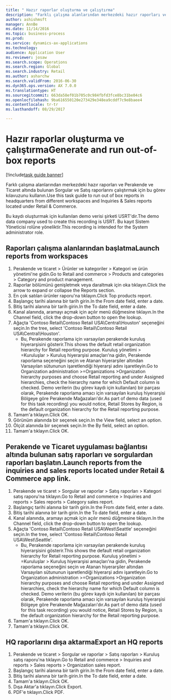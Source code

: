 ```yaml
--- 
title: " Hazır raporlar oluşturma ve çalıştırma"
description: "Farklı çalışma alanlarından merkezdeki hazır raporları ve Perakende ve Ticaret altında bulunan Sorgular ve Satış raporlarını çalıştırmak için bu görev kılavuzunu kullanın."
author: ashishmsft
manager: AnnBe
ms.date: 11/14/2016
ms.topic: business-process
ms.prod: 
ms.service: dynamics-ax-applications
ms.technology: 
audience: Application User
ms.reviewer: josaw
ms.search.scope: Operations
ms.search.region: Global
ms.search.industry: Retail
ms.author: asharchw
ms.search.validFrom: 2016-06-30
ms.dyn365.ops.version: AX 7.0.0
ms.translationtype: HT
ms.sourcegitcommit: 663da58ef01b705c0c984fbfd3fce8bc31be04c6
ms.openlocfilehash: 9ba616550120e273429e348ea9cddf7c9e8baee4
ms.contentlocale: tr-tr
ms.lasthandoff: 08/29/2017

---
```

# <a name="generate-and-run-out-of-box-reports"></a><span data-ttu-id="222f8-103"> Hazır raporlar oluşturma ve çalıştırma</span><span class="sxs-lookup"><span data-stu-id="222f8-103">Generate and run out-of-box reports</span></span>

[!include[task guide banner](../includes/task-guide-banner.md)]

<span data-ttu-id="222f8-104">Farklı çalışma alanlarından merkezdeki hazır raporları ve Perakende ve Ticaret altında bulunan Sorgular ve Satış raporlarını çalıştırmak için bu görev kılavuzunu kullanın.</span><span class="sxs-lookup"><span data-stu-id="222f8-104">Use this task guide to run out of box reports in headquarters from different workspaces and Inquiries & Sales reports located under Retail & Commerce.</span></span>



<span data-ttu-id="222f8-105">Bu kaydı oluşturmak için kullanılan demo verisi şirketi USRT'dir.</span><span class="sxs-lookup"><span data-stu-id="222f8-105">The demo data company used to create this recording is USRT.</span></span> <span data-ttu-id="222f8-106">Bu kayıt Sistem Yöneticisi rolüne yöneliktir.</span><span class="sxs-lookup"><span data-stu-id="222f8-106">This recording is intended for the System administrator role.</span></span>


## <a name="launch-reports-from-workspaces"></a><span data-ttu-id="222f8-107">Raporları çalışma alanlarından başlatma</span><span class="sxs-lookup"><span data-stu-id="222f8-107">Launch reports from workspaces</span></span>
1. <span data-ttu-id="222f8-108">Perakende ve ticaret > Ürünler ve kategoriler > Kategori ve ürün yönetimi'ne gidin.</span><span class="sxs-lookup"><span data-stu-id="222f8-108">Go to Retail and commerce > Products and categories > Category and product management.</span></span>
2. <span data-ttu-id="222f8-109">Raporlar bölümünü genişletmek veya daraltmak için oka tıklayın.</span><span class="sxs-lookup"><span data-stu-id="222f8-109">Click the arrow to expand or collapse the Reports section.</span></span>
3. <span data-ttu-id="222f8-110">En çok satılan ürünler raporu'na tıklayın.</span><span class="sxs-lookup"><span data-stu-id="222f8-110">Click Top products report.</span></span>
4. <span data-ttu-id="222f8-111">Başlangıç tarihi alanına bir tarih girin.</span><span class="sxs-lookup"><span data-stu-id="222f8-111">In the From date field, enter a date.</span></span>
5. <span data-ttu-id="222f8-112">Bitiş tarihi alanına bir tarih girin.</span><span class="sxs-lookup"><span data-stu-id="222f8-112">In the To date field, enter a date.</span></span>
6. <span data-ttu-id="222f8-113">Kanal alanında, aramayı açmak için açılır menü düğmesine tıklayın.</span><span class="sxs-lookup"><span data-stu-id="222f8-113">In the Channel field, click the drop-down button to open the lookup.</span></span>
7. <span data-ttu-id="222f8-114">Ağaçta 'Contoso Retail\Contoso Retail USA\Central\Houston' seçeneğini seçin.</span><span class="sxs-lookup"><span data-stu-id="222f8-114">In the tree, select 'Contoso Retail\Contoso Retail USA\Central\Houston'.</span></span>
    * <span data-ttu-id="222f8-115">Bu, Perakende raporlama için varsayılan perakende kuruluş hiyerarşisini gösterir.</span><span class="sxs-lookup"><span data-stu-id="222f8-115">This shows the default retail organization hierarchy for Retail reporting purpose.</span></span>   <span data-ttu-id="222f8-116">Kuruluş yönetimi > Kuruluşlar > Kuruluş hiyerarşisi amaçları'na gidin, Perakende raporlama seçeneğini seçin ve Atanan hiyerarşiler altından Varsayılan sütununun işaretlendiği hiyerarşi adını işaretleyin.</span><span class="sxs-lookup"><span data-stu-id="222f8-116">Go to Organization administration >Organizations >Organization hierarchy purposes and choose Retail reporting and under Assigned hierarchies, check the hierarchy name for which Default column is checked.</span></span>      <span data-ttu-id="222f8-117">Demo verilerin (bu görev kaydı için kullanılan) bir parçası olarak, Perakende raporlama amacı için varsayılan kuruluş hiyerarşisi Bölgeye göre Perakende Mağazaları'dır.</span><span class="sxs-lookup"><span data-stu-id="222f8-117">As part of demo data (used for this task recording) you would notice, Retail Stores by Region, is the default organization hierarchy for the Retail reporting purpose.</span></span>     
8. <span data-ttu-id="222f8-118">Tamam'a tıklayın.</span><span class="sxs-lookup"><span data-stu-id="222f8-118">Click OK.</span></span>
9. <span data-ttu-id="222f8-119">Görünüm alanında bir seçenek seçin.</span><span class="sxs-lookup"><span data-stu-id="222f8-119">In the View field, select an option.</span></span>
10. <span data-ttu-id="222f8-120">Ölçüt alanında bir seçenek seçin.</span><span class="sxs-lookup"><span data-stu-id="222f8-120">In the By field, select an option.</span></span>
11. <span data-ttu-id="222f8-121">Tamam'a tıklayın.</span><span class="sxs-lookup"><span data-stu-id="222f8-121">Click OK.</span></span>

## <a name="launch-reports-from-the-inquiries-and-sales-reports-located-under-retail--commerce-app-link"></a><span data-ttu-id="222f8-122">Perakende ve Ticaret uygulaması bağlantısı altında bulunan satış raporları ve sorgulardan raporları başlatın.</span><span class="sxs-lookup"><span data-stu-id="222f8-122">Launch reports from the inquiries and sales reports located under Retail & Commerce app link.</span></span>
1. <span data-ttu-id="222f8-123">Perakende ve ticaret > Sorgular ve raporlar > Satış raporları > Kategori satış raporu'na tıklayın.</span><span class="sxs-lookup"><span data-stu-id="222f8-123">Go to Retail and commerce > Inquiries and reports > Sales reports > Category sales report.</span></span>
2. <span data-ttu-id="222f8-124">Başlangıç tarihi alanına bir tarih girin.</span><span class="sxs-lookup"><span data-stu-id="222f8-124">In the From date field, enter a date.</span></span>
3. <span data-ttu-id="222f8-125">Bitiş tarihi alanına bir tarih girin.</span><span class="sxs-lookup"><span data-stu-id="222f8-125">In the To date field, enter a date.</span></span>
4. <span data-ttu-id="222f8-126">Kanal alanında, aramayı açmak için açılır menü düğmesine tıklayın.</span><span class="sxs-lookup"><span data-stu-id="222f8-126">In the Channel field, click the drop-down button to open the lookup.</span></span>
5. <span data-ttu-id="222f8-127">Ağaçta 'Contoso Retail\Contoso Retail USA\West\Seattle' seçeneğini seçin.</span><span class="sxs-lookup"><span data-stu-id="222f8-127">In the tree, select 'Contoso Retail\Contoso Retail USA\West\Seattle'.</span></span>
    * <span data-ttu-id="222f8-128">Bu, Perakende raporlama için varsayılan perakende kuruluş hiyerarşisini gösterir.</span><span class="sxs-lookup"><span data-stu-id="222f8-128">This shows the default retail organization hierarchy for Retail reporting purpose.</span></span>   <span data-ttu-id="222f8-129">Kuruluş yönetimi > Kuruluşlar > Kuruluş hiyerarşisi amaçları'na gidin, Perakende raporlama seçeneğini seçin ve Atanan hiyerarşiler altından Varsayılan sütununun işaretlendiği hiyerarşi adını işaretleyin.</span><span class="sxs-lookup"><span data-stu-id="222f8-129">Go to Organization administration >Organizations >Organization hierarchy purposes and choose Retail reporting and under Assigned hierarchies, check the hierarchy name for which Default column is checked.</span></span>      <span data-ttu-id="222f8-130">Demo verilerin (bu görev kaydı için kullanılan) bir parçası olarak, Perakende raporlama amacı için varsayılan kuruluş hiyerarşisi Bölgeye göre Perakende Mağazaları'dır.</span><span class="sxs-lookup"><span data-stu-id="222f8-130">As part of demo data (used for this task recording) you would notice, Retail Stores by Region, is the default organization hierarchy for the Retail reporting purpose.</span></span>     
6. <span data-ttu-id="222f8-131">Tamam'a tıklayın.</span><span class="sxs-lookup"><span data-stu-id="222f8-131">Click OK.</span></span>
7. <span data-ttu-id="222f8-132">Tamam'a tıklayın.</span><span class="sxs-lookup"><span data-stu-id="222f8-132">Click OK.</span></span>

## <a name="export-an-hq-reports"></a><span data-ttu-id="222f8-133">HQ raporlarını dışa aktarma</span><span class="sxs-lookup"><span data-stu-id="222f8-133">Export an HQ reports</span></span>
1. <span data-ttu-id="222f8-134">Perakende ve ticaret > Sorgular ve raporlar > Satış raporları > Kuruluş satış raporu'na tıklayın.</span><span class="sxs-lookup"><span data-stu-id="222f8-134">Go to Retail and commerce > Inquiries and reports > Sales reports > Organization sales report.</span></span>
2. <span data-ttu-id="222f8-135">Başlangıç tarihi alanına bir tarih girin.</span><span class="sxs-lookup"><span data-stu-id="222f8-135">In the From date field, enter a date.</span></span>
3. <span data-ttu-id="222f8-136">Bitiş tarihi alanına bir tarih girin.</span><span class="sxs-lookup"><span data-stu-id="222f8-136">In the To date field, enter a date.</span></span>
4. <span data-ttu-id="222f8-137">Tamam'a tıklayın.</span><span class="sxs-lookup"><span data-stu-id="222f8-137">Click OK.</span></span>
5. <span data-ttu-id="222f8-138">Dışa Aktar'a tıklayın.</span><span class="sxs-lookup"><span data-stu-id="222f8-138">Click Export.</span></span>
6. <span data-ttu-id="222f8-139">PDF'e tıklayın.</span><span class="sxs-lookup"><span data-stu-id="222f8-139">Click PDF.</span></span>


